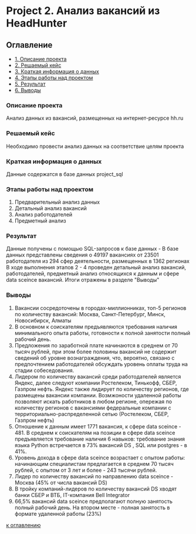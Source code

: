 # Project 2. Анализ вакансий из HeadHunter

## Оглавление

* [1. Описание проекта](https://github.com/KAru8/code/tree/main/study_DS_SF/SQL_Project_2_hh/README.md#Описание-проекта)
* [2. Решаемый кейс](https://github.com/KAru8/code/tree/main/study_DS_SF/SQL_Project_2_hh/README.md#Решаемый-кейс)
* [3. Краткая информация о данных](https://github.com/KAru8/code/tree/main/study_DS_SF/SQL_Project_2_hh/README.md#Краткая-информация-о-данных)
* [4. Этапы работы над проектом](https://github.com/KAru8/code/tree/main/study_DS_SF/SQL_Project_2_hh/README.md#Этапы-работы-над-проектом)
* [5. Результат](https://github.com/KAru8/code/tree/main/study_DS_SF/SQL_Project_2_hh/README.md#Результат)
* [6. Выводы](https://github.com/KAru8/code/tree/main/study_DS_SF/SQL_Project_2_hh/README.md#Выводы)

### Описание проекта

Анализ данных из вакансий, размещенных на интернет-ресурсе hh.ru

### Решаемый кейс

Необходимо провести анализ данных на соответствие целям проекта


### Краткая информация о данных

Данные содержатся в базе данных project_sql


### Этапы работы над проектом
1. Предварительный анализ данных
2. Детальный анализ вакансий
3. Анализ работодателей
4. Предметный анализ

### Результат

Данные получены с помощью SQL-запросов к базе данных - В базе данных представлены сведения о 49197 вакансиях 
от 23501 работодателя из 294 сфер деятельности, размещенных в 1362 регионах
В ходе выполнения этапов 2 - 4 проведен детальный анализ вакансий, работодателей, предметный анализ относящихся к данным и сфере data sceince вакансий. Итоги отражены в разделе "Выводы"



### Выводы



1. Вакансии сосредоточены в городах-миллионниках, топ-5 регионов по количеству вакансий: Москва, Санкт-Петербург, Минск, Новосибирск, Алматы
2. В основном к соискателям предъявляются требования наличия минимального опыта работы, готовности к полной занятости полный рабочий день. 
3. Предложения по заработной плате начинаются в среднем от 70 тысяч рублей, при этом более половины вакансий не содержит сведений об уровне вознаграждения, что, вероятно, связано с предпочтением работодателей обсуждать уровень оплаты труда на стадии собеседования.
4. Лидером по количеству вакансий среди работодателей является Яндекс, далее следуют компании Ростелеком, Тинькофф, СБЕР, Газпром нефть. Яндекс также лидирует по количеству регионов, где размещены вакансии компании. Возмжоности удаленной работы позволяют искать работников в любом регионе, опережая по количеству регионов с вакансиями федеральные компании с территориально-распределенной сетью (Ростелеком, СБЕР, Газпром нефть)
5. Отношение к данным имеет 1771 вакансия, к сфере data sceince - 481. В среднем к соискателям на позиции в сфере data sceince предъявляется требование  наличия 6 навыков: требование знания языка Python встречается в 73% вакансий DS , SQL или postgres - в 41%. 
6. Уровень дохода в сфере data sceince возрастает
 с опытом работы: начинающим специалистам предлагается в среднем 70 тысяч рублей, с опытом от 3 лет и более - 243 тысячи рублей.
7. Лидер по количеству вакансий по направлению data sceince - Москва (45% от числа вакансий DS)
8. В тройку компаний-лидеров по количеству вакансий DS хводят банки СБЕР и ВТБ, IT-компания Bell Integrator
9. 66,5% вакансий data sceince предполагают полную занятость полный рабочий день. На втором месте - полная занятость в формате удаленной работы (23%)

[к оглавлению](https://github.com/KAru8/code/tree/main/study_DS_SF/SQL_Project_2_hh/README.md#Оглавление)